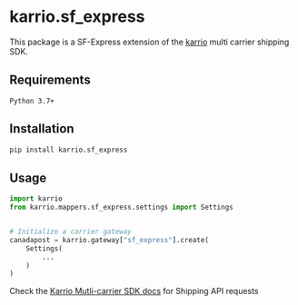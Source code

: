 # karrio.sf_express

This package is a SF-Express extension of the [karrio](https://pypi.org/project/karrio) multi carrier shipping SDK.

## Requirements

`Python 3.7+`

## Installation

```bash
pip install karrio.sf_express
```

## Usage

```python
import karrio
from karrio.mappers.sf_express.settings import Settings


# Initialize a carrier gateway
canadapost = karrio.gateway["sf_express"].create(
    Settings(
        ...
    )
)
```

Check the [Karrio Mutli-carrier SDK docs](https://sdk.karrio.com) for Shipping API requests
